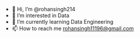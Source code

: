 - 👋 Hi, I’m @rohansingh214
- 👀 I’m interested in Data
- 🌱 I’m currently learning Data Engineering
- 📫 How to reach me rohansingh11196@gmail.com

<!---
rohansingh214/rohansingh214 is a ✨ special ✨ repository because its `README.md` (this file) appears on your GitHub profile.
You can click the Preview link to take a look at your changes.
--->
